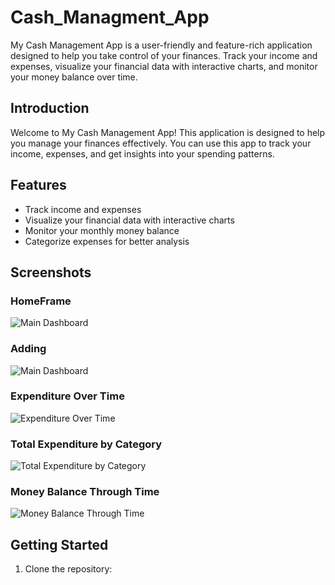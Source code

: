 # Cash_Managment_App
My Cash Management App is a user-friendly and feature-rich application designed to help you take control of your finances. Track your income and expenses, visualize your financial data with interactive charts, and monitor your money balance over time.

## Introduction

Welcome to My Cash Management App! This application is designed to help you manage your finances effectively. You can use this app to track your income, expenses, and get insights into your spending patterns.

## Features

- Track income and expenses
- Visualize your financial data with interactive charts
- Monitor your monthly money balance
- Categorize expenses for better analysis

## Screenshots

### HomeFrame
![Main Dashboard](screenshots/dashboard.png)

### Adding
![Main Dashboard](screenshots/dashboard.png)

### Expenditure Over Time
![Expenditure Over Time](screenshots/time_plot.png)

### Total Expenditure by Category
![Total Expenditure by Category](screenshots/histogram_plot.png)

### Money Balance Through Time
![Money Balance Through Time](screenshots/balance_plot.png)

## Getting Started

1. Clone the repository:
